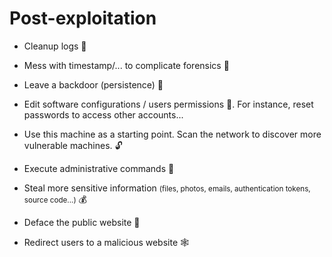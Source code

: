 # Post-exploitation

<div class="row row-cols-md-2 mt-4"><div>

* Cleanup logs 🧹

* Mess with timestamp/... to complicate forensics 🌋

* Leave a backdoor (persistence) 🚪

* Edit software configurations / users permissions 🧨. For instance, reset passwords to access other accounts...

* Use this machine as a starting point. Scan the network to discover more vulnerable machines. 🔓
</div><div>

* Execute administrative commands 📌

* Steal more sensitive information <small>(files, photos, emails, authentication tokens, source code...)</small> 💰

* Deface the public website 🙊

* Redirect users to a malicious website 🕸️
</div></div>